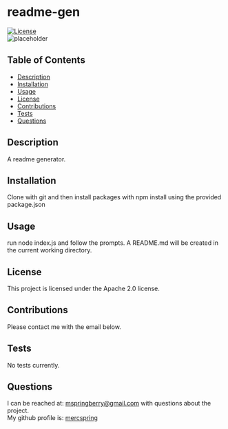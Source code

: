 # readme-gen
[![License](https://img.shields.io/badge/License-Apache%202.0-blue.svg)](https://opensource.org/licenses/Apache-2.0)  
![placeholder](https://via.placeholder.com/500x350)
## Table of Contents
+ [Description](#description)
+ [Installation](#installation)
+ [Usage](#usage)
+ [License](#license)
+ [Contributions](#contributions)
+ [Tests](#tests)
+ [Questions](#questions)
## Description
A readme generator.
## Installation
Clone with git and then install packages with npm install using the provided package.json
## Usage
run node index.js and follow the prompts. A README.md will be created in the current working directory.
## License
This project is licensed under the Apache 2.0 license.
## Contributions
Please contact me with the email below.
## Tests
No tests currently.
## Questions
I can be reached at: <mspringberry@gmail.com> with questions about the project.  
My github profile is: [mercspring](https://github.com/mercspring)
